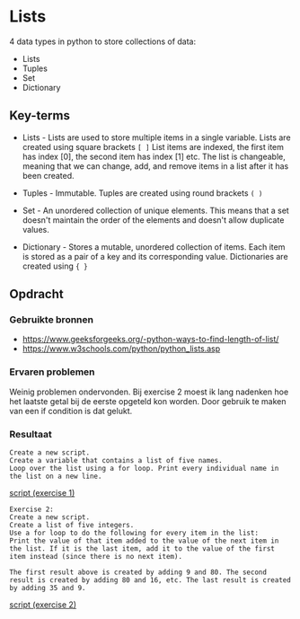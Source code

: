 # Lists
4 data types in python to store collections of data:
 - Lists
 - Tuples
 - Set
 - Dictionary

## Key-terms
- Lists - Lists are used to store multiple items in a single variable. Lists are created using square brackets `[ ]`
List items are indexed, the first item has index [0], the second item has index [1] etc.
The list is changeable, meaning that we can change, add, and remove items in a list after it has been created.

- Tuples - Immutable. Tuples are created using round brackets `( )`
- Set - An unordered collection of unique elements. This means that a set doesn't maintain the order of the elements and doesn't allow duplicate values.
- Dictionary - Stores a mutable, unordered collection of items. Each item is stored as a pair of a key and its corresponding value. Dictionaries are created using `{ }`

## Opdracht
### Gebruikte bronnen
- https://www.geeksforgeeks.org/-python-ways-to-find-length-of-list/
- https://www.w3schools.com/python/python_lists.asp

### Ervaren problemen
Weinig problemen ondervonden.
Bij exercise 2 moest ik lang nadenken hoe het laatste getal bij de eerste opgeteld kon worden. Door gebruik te maken van een if condition is dat gelukt.

### Resultaat
```Exercise 1:
Create a new script.
Create a variable that contains a list of five names.
Loop over the list using a for loop. Print every individual name in the list on a new line.
```
[script (exercise 1)](code/07_1.py)
```
Exercise 2:
Create a new script.
Create a list of five integers.
Use a for loop to do the following for every item in the list:
Print the value of that item added to the value of the next item in the list. If it is the last item, add it to the value of the first item instead (since there is no next item).

The first result above is created by adding 9 and 80. The second result is created by adding 80 and 16, etc. The last result is created by adding 35 and 9.
```
[script (exercise 2)](code/07_2.py)